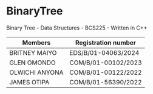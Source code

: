 # BinaryTree
Binary Tree - Data Structures  -  BCS225 - Written in C++

| Members        | Registration number |
| -------------  | -------------       |
| BRITNEY MAIYO  | EDS/B/01-04063/2024 |
| GLEN OMONDO    | COM/B/01-00102/2023 |
| OLWICHI ANYONA | COM/B/01-00122/2022 |
| JAMES OTIPA    | COM/B/01-56390/2022 |
